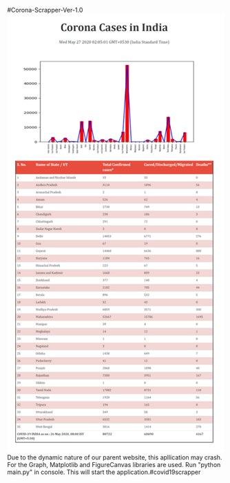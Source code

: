 #Corona-Scrapper-Ver-1.0
![this is GocoronaGo](https://github.com/abhigyan98/Corona-Scrapper-Ver-1.0/blob/master/GoCoronaGO.png)
Due to the dynamic nature of our parent website, this apllication may crash. For the Graph, Matplotlib and FigureCanvas libraries are used. Run "python main.py" in console. This will start the application.#covid19scrapper
